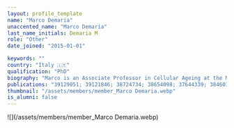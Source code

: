 ```yaml
---
layout: profile_template
name: "Marco Demaria"
unaccented_name: "Marco Demaria"
last_name_initials: Demaria M
role: "Other"
date_joined: "2015-01-01"

keywords: ""
country: "Italy 🇮🇹"
qualification: "PhD"
biography: "Marco is an Associate Professor in Cellular Ageing at the Medical Faculty of the University of Groningen. Marco obtained his PhD in Molecular Medicine at the University of Torino, Italy, under the supervision of prof. Valeria Poli. In Poli’s lab, he characterized the role of the transcription factor STAT3 as a master regulator of cancer cell survival and metabolism. He joined the laboratory of prof. Judith Campisi at the Buck Institute for Research on Aging, California USA, in the summer of 2010. In the Campisi lab he developed tools and models to analyze senescent cells in vivo, and characterized the biological functions of senescent cells in tissue repair, cancer and aging. He also started to be interested in therapeutic approaches to target senescent cells to improve healthspan. He joined the University of Groningen and the European Research Institute for the Biology of Ageing (ERIBA) in September 2015 as an Assistant Professor and Group leader of the laboratory “Cellular Senescence and Age-related Pathologies”. In 2018 he co-founded a start-up company, Cleara Biotech, devoted to develop anti-senescence drugs. Dr Demaria also serves as academic editor for Aging Cell, Frontiers in Oncology and Plos One. In his free time, Marco likes to spend time with his wife and two kids, run, travel, cook and drink good wine."
publications: "39129051; 39121846; 38724734; 38654098; 37644339; 38460134; 38310117; 38052712; 38030088; 37926332; 37969056; 37802028; 37547972; 37397084; 36801257; 34908245; 36849522; 36049114; 36564381; 36045302; 36010584; 36090630; 33775830; 35609537; 34985783; 34918084; 34728311; 34911777; 34793711; 34548270; 34598318; 34536446; 33811820; 33823141; 33911261; 33556549; 33734564; 33349436; 33467440; 33378272; 33056980; 32955770; 32800796; 32800659; 32482536; 32641409; 32727916; 32460521; 32446180; 32050662; 31675495; 31553904; 31148373; 31153901; 30907060; 30710410; 30648461; 30395873; 29985363; 29575469; 29477613; 29686183; 29484109; 28844647; 28436958; 28111332; 27979832; 28616578; 26845683; 26657143; 26240345; 25499914"
thumbnail: "/assets/members/member_Marco Demaria.webp"
is_alumni: false
---
```


 ![](/assets/members/member_Marco Demaria.webp)

 